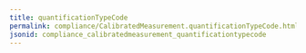 ```yaml
---
title: quantificationTypeCode
permalink: compliance/CalibratedMeasurement.quantificationTypeCode.html
jsonid: compliance_calibratedmeasurement_quantificationtypecode
---
```

